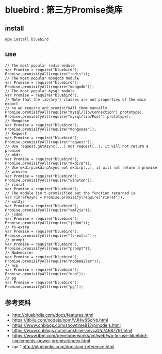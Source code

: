 #  bluebird : 第三方Promise类库

## install
```
npm install bluebird
```

## use

```
// The most popular redis module
var Promise = require("bluebird");
Promise.promisifyAll(require("redis"));
// The most popular mongodb module
var Promise = require("bluebird");
Promise.promisifyAll(require("mongodb"));
// The most popular mysql module
var Promise = require("bluebird");
// Note that the library's classes are not properties of the main export
// so we require and promisifyAll them manually
Promise.promisifyAll(require("mysql/lib/Connection").prototype);
Promise.promisifyAll(require("mysql/lib/Pool").prototype);
// Mongoose
var Promise = require("bluebird");
Promise.promisifyAll(require("mongoose"));
// Request
var Promise = require("bluebird");
Promise.promisifyAll(require("request"));
// Use request.getAsync(...) not request(..), it will not return a promise
// mkdir
var Promise = require("bluebird");
Promise.promisifyAll(require("mkdirp"));
// Use mkdirp.mkdirpAsync not mkdirp(..), it will not return a promise
// winston
var Promise = require("bluebird");
Promise.promisifyAll(require("winston"));
// rimraf
var Promise = require("bluebird");
// The module isn't promisified but the function returned is
var rimrafAsync = Promise.promisify(require("rimraf"));
// xml2js
var Promise = require("bluebird");
Promise.promisifyAll(require("xml2js"));
// jsdom
var Promise = require("bluebird");
Promise.promisifyAll(require("jsdom"));
// fs-extra
var Promise = require("bluebird");
Promise.promisifyAll(require("fs-extra"));
// prompt
var Promise = require("bluebird");
Promise.promisifyAll(require("prompt"));
// Nodemailer
var Promise = require("bluebird");
Promise.promisifyAll(require("nodemailer"));
// ncp
var Promise = require("bluebird");
Promise.promisifyAll(require("ncp"));
// pg
var Promise = require("bluebird");
Promise.promisifyAll(require("pg"));
```


## 参考资料
- http://bluebirdjs.com/docs/features.html
- https://itbilu.com/nodejs/npm/VJHw6ScNb.html
- https://www.cnblogs.com/showtime813/p/nodejs.html
- https://www.cnblogs.com/sunshine-anycall/p/4687791.html
- https://www.ibm.com/developerworks/cn/web/wa-lo-use-bluebird-implements-power-promise/index.html
- api：http://bluebirdjs.com/docs/api-reference.html
